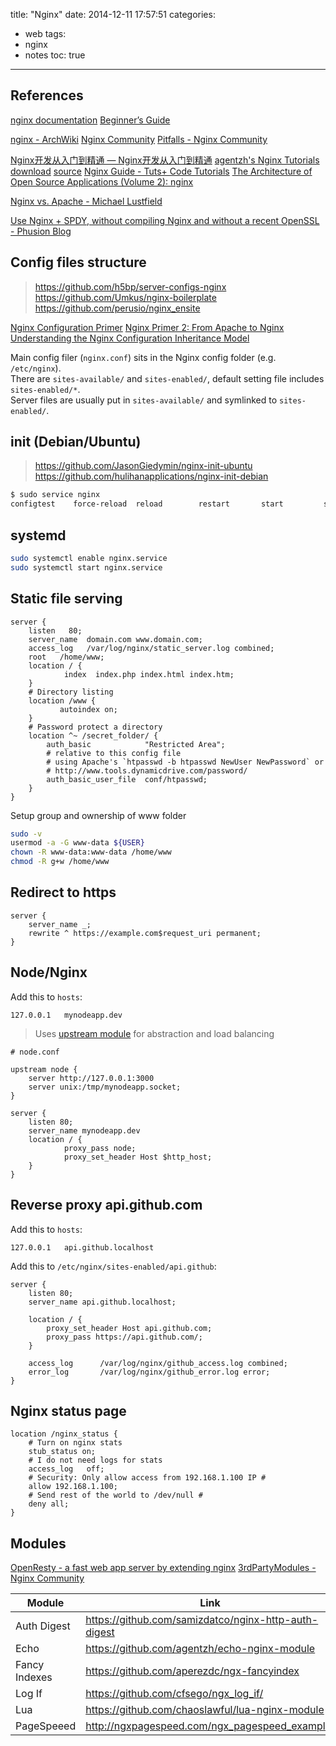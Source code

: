 title: "Nginx"
date: 2014-12-11 17:57:51
categories:
- web
tags:
- nginx
- notes
toc: true
---

## References

[nginx documentation](http://nginx.org/en/docs/)
[Beginner’s Guide](http://nginx.org/en/docs/beginners_guide.html)

[nginx - ArchWiki](https://wiki.archlinux.org/index.php/Nginx)
[Nginx Community](http://wiki.nginx.org/Main)
[Pitfalls - Nginx Community](http://wiki.nginx.org/Pitfalls)

[Nginx开发从入门到精通 — Nginx开发从入门到精通](http://tengine.taobao.org/book/index.html)
[agentzh's Nginx Tutorials](http://openresty.org/download/agentzh-nginx-tutorials-en.html) [download](http://openresty.org/#eBooks) [source](https://github.com/openresty/nginx-tutorials)
[Nginx Guide - Tuts+ Code Tutorials](http://code.tutsplus.com/series/nginx-guide--cms-792)
[The Architecture of Open Source Applications (Volume 2): nginx](http://www.aosabook.org/en/nginx.html)

[Nginx vs. Apache - Michael Lustfield](https://michael.lustfield.net/nginx/nginx-vs-apache)

[Use Nginx + SPDY, without compiling Nginx and without a recent OpenSSL - Phusion Blog](http://old.blog.phusion.nl/2013/08/21/use-nginx-spdy-without-compiling-nginx-and-without-a-recent-openssl/)

## Config files structure

> https://github.com/h5bp/server-configs-nginx  
> https://github.com/Umkus/nginx-boilerplate  
> https://github.com/perusio/nginx_ensite  

[Nginx Configuration Primer](http://blog.martinfjordvald.com/2010/07/nginx-primer/)
[Nginx Primer 2: From Apache to Nginx](https://blog.martinfjordvald.com/2011/02/nginx-primer-2-from-apache-to-nginx/)
[Understanding the Nginx Configuration Inheritance Model](https://blog.martinfjordvald.com/2012/08/understanding-the-nginx-configuration-inheritance-model/)


Main config filer (`nginx.conf`) sits in the Nginx config folder (e.g. `/etc/nginx`).  
There are `sites-available/` and `sites-enabled/`, default setting file includes `sites-enabled/*`.  
Server files are usually put in `sites-available/` and symlinked to `sites-enabled/`.

## init (Debian/Ubuntu)

> https://github.com/JasonGiedymin/nginx-init-ubuntu  
> https://github.com/hulihanapplications/nginx-init-debian

```sh
$ sudo service nginx 
configtest    force-reload  reload        restart       start         status        stop 
```

## systemd


```sh
sudo systemctl enable nginx.service
sudo systemctl start nginx.service
```

## Static file serving

```nginx
server {
    listen   80;
    server_name  domain.com www.domain.com;
    access_log   /var/log/nginx/static_server.log combined;
    root   /home/www;
    location / {
            index  index.php index.html index.htm;
    }
    # Directory listing
    location /www {
           autoindex on;
    }
    # Password protect a directory
    location ^~ /secret_folder/ {
        auth_basic            "Restricted Area";
        # relative to this config file
        # using Apache's `htpasswd -b htpasswd NewUser NewPassword` or
        # http://www.tools.dynamicdrive.com/password/
        auth_basic_user_file  conf/htpasswd;
    }
}
```

Setup group and ownership of www folder

```sh
sudo -v
usermod -a -G www-data ${USER}
chown -R www-data:www-data /home/www
chmod -R g+w /home/www
```

## Redirect to https

```nginx
server {
    server_name _;
    rewrite ^ https://example.com$request_uri permanent;
}
```

## Node/Nginx

Add this to `hosts`:

```
127.0.0.1   mynodeapp.dev
```

> Uses [upstream module](http://nginx.org/en/docs/http/ngx_http_upstream_module.html) for abstraction and load balancing

```nginx
# node.conf

upstream node {
    server http://127.0.0.1:3000
    server unix:/tmp/mynodeapp.socket;
}

server {
    listen 80;
    server_name mynodeapp.dev
    location / {
            proxy_pass node;
            proxy_set_header Host $http_host;
    }
}
```

## Reverse proxy api.github.com

Add this to `hosts`:

```
127.0.0.1   api.github.localhost
```

Add this to `/etc/nginx/sites-enabled/api.github`:

```nginx
server {
    listen 80;
    server_name api.github.localhost;

    location / {
        proxy_set_header Host api.github.com;
        proxy_pass https://api.github.com/;
    }

    access_log      /var/log/nginx/github_access.log combined;
    error_log       /var/log/nginx/github_error.log error;
}
```

## Nginx status page

```nginx
location /nginx_status {
    # Turn on nginx stats
    stub_status on;
    # I do not need logs for stats
    access_log   off;
    # Security: Only allow access from 192.168.1.100 IP #
    allow 192.168.1.100;
    # Send rest of the world to /dev/null #
    deny all;
}
```

## Modules

[OpenResty - a fast web app server by extending nginx](http://openresty.org/)
[3rdPartyModules - Nginx Community](http://wiki.nginx.org/3rdPartyModules)

Module        | Link
------        | -----
Auth Digest   | https://github.com/samizdatco/nginx-http-auth-digest
Echo          | https://github.com/agentzh/echo-nginx-module
Fancy Indexes | https://github.com/aperezdc/ngx-fancyindex
Log If        | https://github.com/cfsego/ngx_log_if/
Lua           | https://github.com/chaoslawful/lua-nginx-module
PageSpeeed    | http://ngxpagespeed.com/ngx_pagespeed_example/

